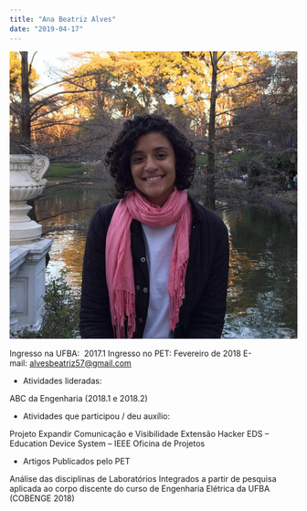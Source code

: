 ```yaml
---
title: "Ana Beatriz Alves"
date: "2019-04-17"
---
```



![](images/anabea.jpg)

Ingresso na UFBA:  2017.1 Ingresso no PET: Fevereiro de 2018 E-mail: [alvesbeatriz57@gmail.com](mailto:alvesbeatriz57@gmail.com)

- Atividades lideradas:

ABC da Engenharia (2018.1 e 2018.2)

- Atividades que participou / deu auxílio:

Projeto Expandir Comunicação e Visibilidade Extensão Hacker EDS – Education Device System – IEEE Oficina de Projetos

- Artigos Publicados pelo PET

Análise das disciplinas de Laboratórios Integrados a partir de pesquisa aplicada ao corpo discente do curso de Engenharia Elétrica da UFBA (COBENGE 2018)
